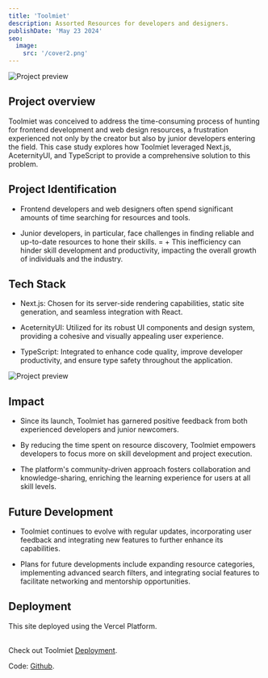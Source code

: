 ```yaml
---
title: 'Toolmiet'
description: Assorted Resources for developers and designers.
publishDate: 'May 23 2024'
seo:
  image:
    src: '/cover2.png'
---
```


![Project preview](/cover2.png)

## Project overview
Toolmiet was conceived to address the time-consuming process of hunting for frontend development and web design resources, a frustration experienced not only by the creator but also by junior developers entering the field. This case study explores how Toolmiet leveraged Next.js, AceternityUI, and TypeScript to provide a comprehensive solution to this problem.

## Project Identification

* Frontend developers and web designers often spend significant amounts of time searching for resources and tools.
- Junior developers, in particular, face challenges in finding reliable and up-to-date resources to hone their skills.
= + This inefficiency can hinder skill development and productivity, impacting the overall growth of individuals and the industry.

## Tech Stack

* Next.js: Chosen for its server-side rendering capabilities, static site generation, and seamless integration with React.
- AceternityUI: Utilized for its robust UI components and design system, providing a cohesive and visually appealing user experience.
+ TypeScript: Integrated to enhance code quality, improve developer productivity, and ensure type safety throughout the application.

![Project preview](/resource.png)

## Impact 

* Since its launch, Toolmiet has garnered positive feedback from both experienced developers and junior newcomers.
- By reducing the time spent on resource discovery, Toolmiet empowers developers to focus more on skill development and project execution.
+ The platform's community-driven approach fosters collaboration and knowledge-sharing, enriching the learning experience for users at all skill levels.

## Future Development

* Toolmiet continues to evolve with regular updates, incorporating user feedback and integrating new features to further enhance its capabilities.
- Plans for future developments include expanding resource categories, implementing advanced search filters, and integrating social features to facilitate networking and mentorship opportunities.

## Deployment
This site deployed using the Vercel Platform.

 <br>Check out Toolmiet [Deployment](https://toolmiet.vercel.app/).

Code:  [Github](https://github.com/Jananisankar21419/toolmiet).
